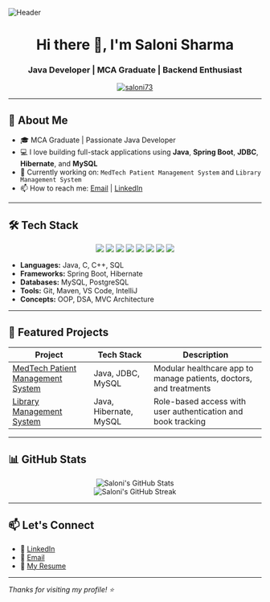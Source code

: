 ![Header](https://capsule-render.vercel.app/api?type=waving&color=gradient&height=200&section=header&text=Welcome%20to%20My%20GitHub!&fontSize=35&fontAlign=50&fontColor=ffffff)

<h1 align="center">Hi there 👋, I'm Saloni Sharma</h1>
<h3 align="center">Java Developer | MCA Graduate | Backend Enthusiast</h3>

<p align="center">
  <a href="https://github.com/saloni73">
    <img src="https://komarev.com/ghpvc/?username=saloni73&label=Profile%20views&color=0e75b6&style=flat" alt="saloni73" />
  </a>
</p>

---

## 🌟 About Me

- 🎓 MCA Graduate | Passionate Java Developer  
- 💻 I love building full-stack applications using **Java**, **Spring Boot**, **JDBC**, **Hibernate**, and **MySQL**  
- 🚀 Currently working on: `MedTech Patient Management System` and `Library Management System`  
- 📫 How to reach me: [Email](mailto:saloniparashar0073@gmail.com) | [LinkedIn](https://www.linkedin.com/in/salonimca)  

---

## 🛠️ Tech Stack

<p align="center">
  <img src="https://img.shields.io/badge/Java-ED8B00?style=for-the-badge&logo=java&logoColor=white"/>
  <img src="https://img.shields.io/badge/Spring%20Boot-6DB33F?style=for-the-badge&logo=spring-boot&logoColor=white"/>
  <img src="https://img.shields.io/badge/MySQL-4479A1?style=for-the-badge&logo=mysql&logoColor=white"/>
  <img src="https://img.shields.io/badge/PostgreSQL-316192?style=for-the-badge&logo=postgresql&logoColor=white"/>
  <img src="https://img.shields.io/badge/Git-F05032?style=for-the-badge&logo=git&logoColor=white"/>
  <img src="https://img.shields.io/badge/Maven-C71A36?style=for-the-badge&logo=apache-maven&logoColor=white"/>
  <img src="https://img.shields.io/badge/VS%20Code-007ACC?style=for-the-badge&logo=visual-studio-code&logoColor=white"/>
  <img src="https://img.shields.io/badge/IntelliJ-000000?style=for-the-badge&logo=intellij-idea&logoColor=white"/>
</p>

- **Languages:** Java, C, C++, SQL  
- **Frameworks:** Spring Boot, Hibernate  
- **Databases:** MySQL, PostgreSQL  
- **Tools:** Git, Maven, VS Code, IntelliJ  
- **Concepts:** OOP, DSA, MVC Architecture  

---

## 📌 Featured Projects

| Project | Tech Stack | Description |
|--------|------------|-------------|
| [MedTech Patient Management System](https://github.com/saloni73/MedTech-Patient-Management-System) | Java, JDBC, MySQL | Modular healthcare app to manage patients, doctors, and treatments |
| [Library Management System](https://github.com/saloni73/Library-Management-System) | Java, Hibernate, MySQL | Role-based access with user authentication and book tracking |

---

## 📊 GitHub Stats

<p align="center">
  <img src="https://github-readme-stats.vercel.app/api?username=saloni73&show_icons=true&theme=radical" alt="Saloni's GitHub Stats" />
  <br />
  <img src="https://github-readme-streak-stats.herokuapp.com/?user=saloni73&theme=radical" alt="Saloni's GitHub Streak" />
</p>

---

## 📫 Let's Connect

- 💼 [LinkedIn](https://www.linkedin.com/in/salonimca)
- 📧 [Email](mailto:saloniparashar0073@gmail.com)
- 📄 [My Resume](https://drive.google.com/file/d/1V8h5Ue2QVy2PR04hrLu-ZitCvusi1z7a/view?usp=drivesdk) <!-- 🔁 Replace this with your actual public Google Drive resume link -->

---

_Thanks for visiting my profile! ⭐_
